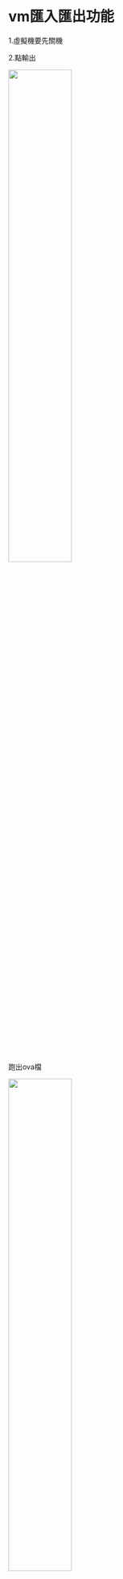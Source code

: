 ﻿# vm匯入匯出功能

1.虛擬機要先關機

2.點輸出

<img src="https://github.com/syuan0327/Linux-note/blob/master/vm%E5%8C%AF%E5%85%A5%E5%8C%AF%E5%87%BA%E5%8A%9F%E8%83%BD/1.jpg" width=50% height=50%>

跑出ova檔

<img src="https://github.com/syuan0327/Linux-note/blob/master/vm%E5%8C%AF%E5%85%A5%E5%8C%AF%E5%87%BA%E5%8A%9F%E8%83%BD/2.jpg" width=50% height=50%>

